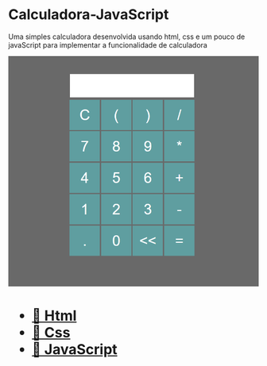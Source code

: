# Calculadora-JavaScript

<p align="left">Uma simples calculadora desenvolvida usando html, css e um pouco de javaScript para implementar a funcionalidade de calculadora</p>

![VISUAL](assets/img/captura.PNG)

<h1 align="left">
    <ul>
        <li><a href="https://developer.mozilla.org/pt-BR/docs/Web/HTML">🔗 Html</a></li>
        <li><a href="https://developer.mozilla.org/pt-BR/docs/Web/CSS">🔗 Css</a></li>
        <li><a href="https://developer.mozilla.org/pt-BR/docs/Aprender/JavaScript">🔗 JavaScript</a></li>
    </ul>
</h1>
